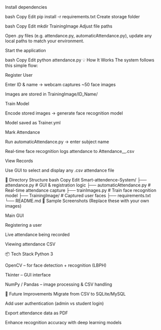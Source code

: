 Install dependencies

bash
Copy
Edit
pip install -r requirements.txt
Create storage folder

bash
Copy
Edit
mkdir TrainingImage
Adjust file paths

Open .py files (e.g. attendance.py, automaticAttendance.py), update any local paths to match your environment.

Start the application

bash
Copy
Edit
python attendance.py
💡 How It Works
The system follows this simple flow:

Register User

Enter ID & name → webcam captures ~50 face images

Images are stored in TrainingImage/ID_Name/

Train Model

Encode stored images → generate face recognition model

Model saved as Trainer.yml

Mark Attendance

Run automaticAttendance.py → enter subject name

Real-time face recognition logs attendance to Attendance_<subject>_<date>.csv

View Records

Use GUI to select and display any .csv attendance file

📁 Directory Structure
bash
Copy
Edit
Smart-attendence-System/
├── attendance.py              # GUI & registration logic
├── automaticAttendance.py    # Real-time attendance capture
├── trainImages.py            # Train face recognition model
├── TrainingImage/            # Captured user faces
├── requirements.txt
└── README.md
📸 Sample Screenshots
(Replace these with your own images)

Main GUI

Registering a user

Live attendance being recorded

Viewing attendance CSV

📦 Tech Stack
Python 3

OpenCV – for face detection + recognition (LBPH)

Tkinter – GUI interface

NumPy / Pandas – image processing & CSV handling

🔮 Future Improvements
Migrate from CSV to SQLite/MySQL

Add user authentication (admin vs student login)

Export attendance data as PDF

Enhance recognition accuracy with deep learning models

